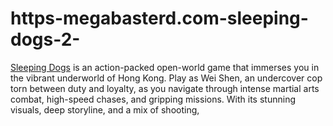 # https-megabasterd.com-sleeping-dogs-2-
[Sleeping Dogs](https://megabasterd.com/sleeping-dogs-2/) is an action-packed open-world game that immerses you in the vibrant underworld of Hong Kong. Play as Wei Shen, an undercover cop torn between duty and loyalty, as you navigate through intense martial arts combat, high-speed chases, and gripping missions. With its stunning visuals, deep storyline, and a mix of shooting, 
